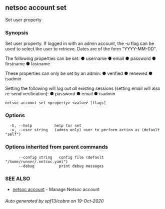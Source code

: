 ## netsoc account set

Set user property

### Synopsis

Set user property.
If logged in with an admin account, the -u flag can be used to
select the user to retrieve. Dates are of the form "YYYY-MM-DD".

The following properties can be set:
  ● username
  ● email
  ● password
  ● firstname
  ● lastname

These properties can only be set by an admin:
  ● verified
  ● renewed
  ● isadmin

Setting the following will log out *all* existing sessions (setting
email will also re-send verification):
  ● password
  ● email
  ● isadmin


```
netsoc account set <property> <value> [flags]
```

### Options

```
  -h, --help          help for set
  -u, --user string   (admin only) user to perform action as (default "self")
```

### Options inherited from parent commands

```
      --config string   config file (default "/home/runner/.netsoc.yaml")
      --debug           print debug messages
```

### SEE ALSO

* [netsoc account](netsoc_account.md)	 - Manage Netsoc account

###### Auto generated by spf13/cobra on 19-Oct-2020

